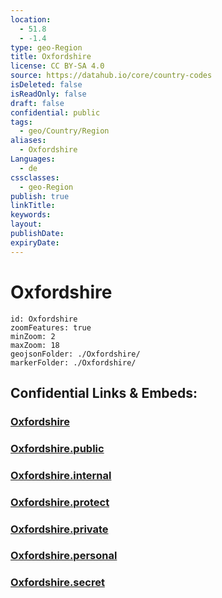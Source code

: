 ```yaml
---
location:
  - 51.8
  - -1.4
type: geo-Region
title: Oxfordshire
license: CC BY-SA 4.0
source: https://datahub.io/core/country-codes
isDeleted: false
isReadOnly: false
draft: false
confidential: public
tags:
  - geo/Country/Region
aliases:
  - Oxfordshire
Languages:
  - de
cssclasses:
  - geo-Region
publish: true
linkTitle:
keywords:
layout:
publishDate:
expiryDate:
---
```


# Oxfordshire

```leaflet
id: Oxfordshire
zoomFeatures: true 
minZoom: 2 
maxZoom: 18
geojsonFolder: ./Oxfordshire/
markerFolder: ./Oxfordshire/
```


## Confidential Links & Embeds: 

### [Oxfordshire](/_Standards/Earth/Continent/Europe/Europe~North/UK/England/Regions~England/South_East_England/Oxfordshire.md) 

### [Oxfordshire.public](/_public/Earth/Continent/Europe/Europe~North/UK/England/Regions~England/South_East_England/Oxfordshire.public.md) 

### [Oxfordshire.internal](/_internal/Earth/Continent/Europe/Europe~North/UK/England/Regions~England/South_East_England/Oxfordshire.internal.md) 

### [Oxfordshire.protect](/_protect/Earth/Continent/Europe/Europe~North/UK/England/Regions~England/South_East_England/Oxfordshire.protect.md) 

### [Oxfordshire.private](/_private/Earth/Continent/Europe/Europe~North/UK/England/Regions~England/South_East_England/Oxfordshire.private.md) 

### [Oxfordshire.personal](/_personal/Earth/Continent/Europe/Europe~North/UK/England/Regions~England/South_East_England/Oxfordshire.personal.md) 

### [Oxfordshire.secret](/_secret/Earth/Continent/Europe/Europe~North/UK/England/Regions~England/South_East_England/Oxfordshire.secret.md)

